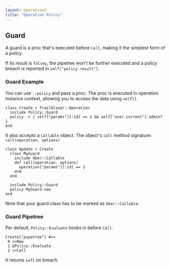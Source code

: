 ```yaml
---
layout: operation2
title: "Operation Policy"
---
```


## Guard

A guard is a proc that's executed before `Call`, making it the simplest form of a policy.

If its result is `falsey`, the pipetree won't be further executed and a policy breach is reported in `self["policy.result"]`.

### Guard Example

You can use `::policy` and pass a proc. The proc is executed in operation instance context, allowing you to access the data using `self[]`.

    class Create < Trailblazer::Operation
      include Policy::Guard
      policy -> { self["params"][:id] == 1 && self["user.current"].admin? }
    end

It also accepts a `Callable` object. The object's `call` method signature: `call(operation, options)`

    class Update < Create
      class MyGuard
        include Uber::Callable
        def call(operation, options)
          operation["params"][:id] == 1
        end
      end

      include Policy::Guard
      policy MyGuard.new
    end

Note that your guard class has to be marked as `Uber::Callable`.

### Guard Pipetree

Per default, `Policy::Evaluate` hooks in before `Call`.

    Create["pipetree"] #=>
     0 >>New
     1 &Policy::Evaluate
     2 >>Call

It returns `Left` on breach.
